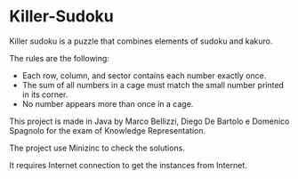 # Killer-Sudoku

Killer sudoku is a puzzle that combines elements of sudoku and kakuro.

The rules are the following:
- Each row, column, and sector contains each number exactly once.
- The sum of all numbers in a cage must match the small number printed in its corner.
- No number appears more than once in a cage.

This project is made in Java by Marco Bellizzi, Diego De Bartolo e Domenico Spagnolo for the exam of Knowledge Representation.

The project use Minizinc to check the solutions.

It requires Internet connection to get the instances from Internet.

